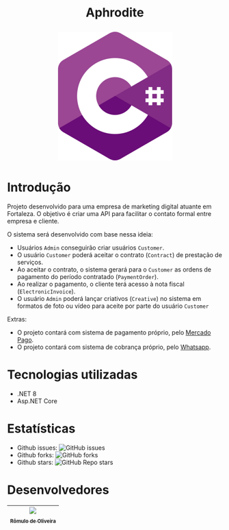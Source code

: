 <h1 align="center">
  <p align="center">Aphrodite</p>
  <a href="#introdução"><img src="https://github.com/romulodeoliveira/romulodeoliveira/blob/main/img/csharp.png?raw=true" alt="Docusaurus"></a>
</h1>

# Introdução

Projeto desenvolvido para uma empresa de marketing digital atuante em Fortaleza. O objetivo é criar uma API para facilitar o contato formal entre empresa e cliente.

O sistema será desenvolvido com base nessa ideia:

- Usuários `Admin` conseguirão criar usuários `Customer`.
- O usuário `Customer` poderá aceitar o contrato (`Contract`) de prestação de serviços.
- Ao aceitar o contrato, o sistema gerará para o `Customer` as ordens de pagamento do período contratado (`PaymentOrder`).
- Ao realizar o pagamento, o cliente terá acesso à nota fiscal (`ElectronicInvoice`).
- O usuário `Admin` poderá lançar criativos (`Creative`) no sistema em formatos de foto ou vídeo para aceite por parte do usuário `Customer`

Extras:
- O projeto contará com sistema de pagamento próprio, pelo [Mercado Pago](https://github.com/mercadopago/sdk-dotnet).
- O projeto contará com sistema de cobrança próprio, pelo [Whatsapp](https://business.whatsapp.com/developers/developer-hub). 

# Tecnologias utilizadas

- .NET 8
- Asp.NET Core

# Estatísticas

- Github issues: ![GitHub issues](https://img.shields.io/github/issues/romulodeoliveira/Aphrodite)
- Github forks: ![GitHub forks](https://img.shields.io/github/forks/romulodeoliveira/Aphrodite)
- Github stars: ![GitHub Repo stars](https://img.shields.io/github/stars/romulodeoliveira/Aphrodite)

# Desenvolvedores

| [<img src="https://avatars.githubusercontent.com/u/100490822?v=4" width=115><br><sub>Rômulo de Oliveira</sub>](https://github.com/romulodeoliveira) |
| :-------------------------------------------------------------------------------------------------------------------------------------------------: |
